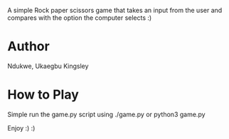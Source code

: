A simple Rock paper scissors game that takes an input from the user and compares with the option the computer selects :)

Author
======
Ndukwe, Ukaegbu Kingsley


How to Play
===========
Simple run the game.py script using ./game.py or python3 game.py

Enjoy :) :)
